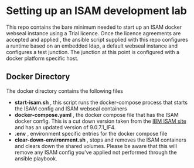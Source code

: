 # Setting up an ISAM development lab
This repo contains the bare minimum needed to start up an ISAM docker webseal instance using a Trial licence.
Once the licence agreements are accepted and applied , the ansible script supplied with this repo configures
a runtime based on an embedded ldap, a default webseal instance and configures a test junction. 
The junction at this point is configured with a docker platform specific host.

## Docker Directory
The docker directory contains the following files
 - **start-isam.sh** , this script runs the docker-compose process that starts the ISAM config and ISAM webseal containers
 - **docker-compose.yaml** , the docker compose file that has the ISAM docker config. This is a cut down version taken from the [IBM ISAM site](https://www.ibm.com/support/knowledgecenter/en/SSPREK_9.0.6/com.ibm.isam.doc/admin/concept/con_docker_compose.html) and has an updated version of 9.0.7.1_IF4. 
 - **.env** , environment specific entries for the docker compose file
 - **clear-down-environment.sh** , stops and removes the ISAM containers and clears down the shared volumes. Please be aware that 
   this will remove any ISAM config you've applied not performed through the ansible playbook.
